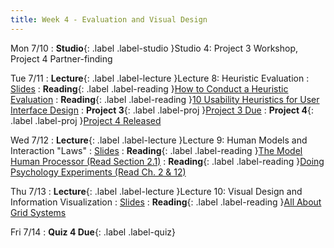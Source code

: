 ```yaml
---
title: Week 4 - Evaluation and Visual Design
---
```


Mon 7/10
: **Studio**{: .label .label-studio }Studio 4: Project 3 Workshop, Project 4 Partner-finding


Tue 7/11
: **Lecture**{: .label .label-lecture }Lecture 8: Heuristic Evaluation
  : [Slides](#)
: **Reading**{: .label .label-reading }[How to Conduct a Heuristic Evaluation](https://www.nngroup.com/articles/how-to-conduct-a-heuristic-evaluation/)
: **Reading**{: .label .label-reading }[10 Usability Heuristics for User Interface Design](https://www.nngroup.com/articles/ten-usability-heuristics/)
: **Project 3**{: .label .label-proj }[Project 3 Due](#)
: **Project 4**{: .label .label-proj }[Project 4 Released](#)

Wed 7/12
: **Lecture**{: .label .label-lecture }Lecture 9: Human Models and Interaction "Laws"
  : [Slides](#)
: **Reading**{: .label .label-reading }[The Model Human Processor (Read Section 2.1)](https://drive.google.com/file/d/1nyEJi3EVMs7AONeO1zUbmHCvHsaXvbTd/view)
: **Reading**{: .label .label-reading }[Doing Psychology Experiments (Read Ch. 2 & 12)](https://drive.google.com/file/d/1U5qLPzlmmLgTh1nPyPvtdTXWG3ylhazi/view)

Thu 7/13
: **Lecture**{: .label .label-lecture }Lecture 10: Visual Design and Information Visualization
  : [Slides](#)
: **Reading**{: .label .label-reading }[All About Grid Systems](https://webdesign.tutsplus.com/articles/all-about-grid-systems--webdesign-14471)

Fri 7/14
: **Quiz 4 Due**{: .label .label-quiz}
